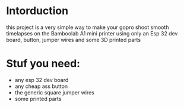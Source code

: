 # Intorduction
this project is a very simple way to make your gopro shoot smooth timelapses on the Bamboolab A1 mini printer using only an Esp 32 dev board, button, jumper wires and some 3D printed parts
# Stuf you need:
- any esp 32 dev board
- any cheap ass button 
- the generic square jumper wires
- some printed parts

